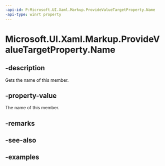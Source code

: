 ```yaml
---
-api-id: P:Microsoft.UI.Xaml.Markup.ProvideValueTargetProperty.Name
-api-type: winrt property
---
```


# Microsoft.UI.Xaml.Markup.ProvideValueTargetProperty.Name

<!--
public string Name { get; }
-->

## -description

Gets the name of this member.

## -property-value

The name of this member.

## -remarks

## -see-also

## -examples
